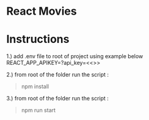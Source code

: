 # React Movies

# Instructions

1.) add .env file to root of project using example below
REACT_APP_APIKEY=?api_key=<<<apikey>>>

2.) from root of the folder run the script :

> npm install

3.) from root of the folder run the script :

> npm run start

